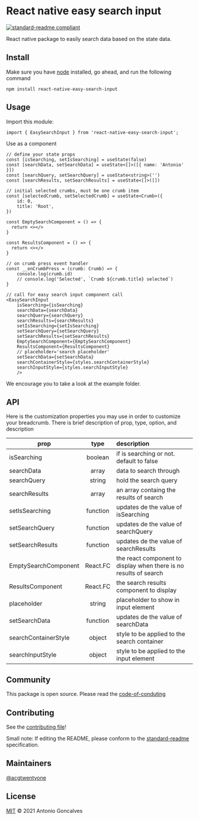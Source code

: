 # React native easy search input

[![standard-readme compliant](https://img.shields.io/badge/standard--readme-OK-green.svg?style=flat-square)](https://github.com/acgtwentyone/react-native-easy-search-input#readme)

React native package to easily search data based on the state data.

## Install

Make sure you have [node](https://nodejs.org/en/) installed, go ahead, and run the following command

```
npm install react-native-easy-search-input
```

## Usage

Import this module:
```
import { EasySearchInput } from 'react-native-easy-search-input';
```

Use as a component
```
// define your state props
const [isSearching, setIsSearching] = useState(false)
const [searchData, setSearchData] = useState<[]>([{ name: 'Antonio' }])
const [searchQuery, setSearchQuery] = useState<string>('')
const [searchResults, setSearchResults] = useState<[]>([])

// initial selected crumbs, must be one crumb item
const [selectedCrumb, setSelectedCrumb] = useState<Crumb>({
    id: 0,
    title: 'Root',
})

const EmptySearchComponent = () => {
  return <></>
}

const ResultsComponent = () => {
  return <></>
}

// on crumb press event handler
const __onCrumbPress = (crumb: Crumb) => {
    console.log(crumb.id)
    // console.log('Selected', `Crumb ${crumb.title} selected`)
}

// call for easy search input component call
<EasySearchInput
    isSearching={isSearching}
    searchData={searchData}
    searchQuery={searchQuery}
    searchResults={searchResults}
    setIsSearching={setIsSearching}
    setSearchQuery={setSearchQuery}
    setSearchResults={setSearchResults}
    EmptySearchComponent={EmptySearchComponent}
    ResultsComponent={ResultsComponent}
    // placeholder='search placeholder'
    setSearchData={setSearchData}
    searchContainerStyle={styles.searchContainerStyle}
    searchInputStyle={styles.searchInputStyle}
    />
```

We encourage you to take a look at the example folder.

## API
Here is the customization properties you may use in order to customize your breadcrumb. There is brief description of prop, type, option, and description 

| prop                        | type          | description                                                                 |
| --------------------------- |:-------------:|:----------------------------------------------------------------------------|
| isSearching                 | boolean       | if is searching or not. default to false                                    |
| searchData                  | array         | data to search through                                                      |
| searchQuery                 | string        | hold the search query                                                       |
| searchResults               | array         | an array containg the results of search                                     |
| setIsSearching              | function      | updates de the value of isSearching                                         |
| setSearchQuery              | function      | updates de the value of searchQuery                                         |
| setSearchResults            | function      | updates de the value of searchResults                                       |
| EmptySearchComponent        | React.FC      | the react component to display when there is no results of search           |
| ResultsComponent            | React.FC      | the search results component to display                                     |
| placeholder                 | string        | placeholder to show in input element                                        |
| setSearchData               | function      | updates de the value of searchData                                          |
| searchContainerStyle        | object        | style to be applied to the search container                                 |
| searchInputStyle            | object        | style to be applied to the input element                                    |

## Community
This package is open source. Please read the [code-of-conduting](https://github.com/acgtwentyone/react-native-easy-search-input/blob/main/CODE_OF_CONDUCT.md)

## Contributing

See the [contributing file](https://github.com/acgtwentyone/react-native-easy-search-input/blob/main/CONTRIBUTING.md)!

Small note: If editing the README, please conform to the [standard-readme](https://github.com/acgtwentyone/react-native-easy-search-input#readme) specification.

## Maintainers

[@acgtwentyone](https://github.com/acgtwentyone)

## License

[MIT](https://github.com/acgtwentyone/react-native-easy-search-input/blob/main/LICENSE) © 2021 Antonio Goncalves
